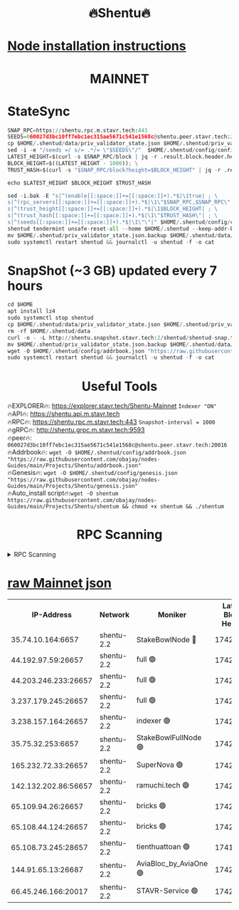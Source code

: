 <h1 align="center"> 🔥Shentu🔥</h1>

[Node installation instructions](https://github.com/obajay/nodes-Guides/tree/main/Projects/Shentu)
=
<h1 align="center"> MAINNET</h1>

# StateSync
```python
SNAP_RPC=https://shentu.rpc.m.stavr.tech:443
SEEDS=060027d3bc10ff7ebc1ec315ae5671c541e1568c@shentu.peer.stavr.tech:20016
cp $HOME/.shentud/data/priv_validator_state.json $HOME/.shentud/priv_validator_state.json.backup
sed -i -e "/seeds =/ s/= .*/= \"$SEEDS\"/"  $HOME/.shentud/config/config.toml
LATEST_HEIGHT=$(curl -s $SNAP_RPC/block | jq -r .result.block.header.height); \
BLOCK_HEIGHT=$((LATEST_HEIGHT - 1000)); \
TRUST_HASH=$(curl -s "$SNAP_RPC/block?height=$BLOCK_HEIGHT" | jq -r .result.block_id.hash)

echo $LATEST_HEIGHT $BLOCK_HEIGHT $TRUST_HASH

sed -i.bak -E "s|^(enable[[:space:]]+=[[:space:]]+).*$|\1true| ; \
s|^(rpc_servers[[:space:]]+=[[:space:]]+).*$|\1\"$SNAP_RPC,$SNAP_RPC\"| ; \
s|^(trust_height[[:space:]]+=[[:space:]]+).*$|\1$BLOCK_HEIGHT| ; \
s|^(trust_hash[[:space:]]+=[[:space:]]+).*$|\1\"$TRUST_HASH\"| ; \
s|^(seeds[[:space:]]+=[[:space:]]+).*$|\1\"\"|" $HOME/.shentud/config/config.toml
shentud tendermint unsafe-reset-all --home $HOME/.shentud --keep-addr-book
mv $HOME/.shentud/priv_validator_state.json.backup $HOME/.shentud/data/priv_validator_state.json
sudo systemctl restart shentud && journalctl -u shentud -f -o cat
```
# SnapShot (~3 GB) updated every 7 hours
```python
cd $HOME
apt install lz4
sudo systemctl stop shentud
cp $HOME/.shentud/data/priv_validator_state.json $HOME/.shentud/priv_validator_state.json.backup
rm -rf $HOME/.shentud/data
curl -o - -L http://shentu.snapshot.stavr.tech:2/shentud/shentud-snap.tar.lz4 | lz4 -c -d - | tar -x -C $HOME/.shentud --strip-components 2
mv $HOME/.shentud/priv_validator_state.json.backup $HOME/.shentud/data/priv_validator_state.json
wget -O $HOME/.shentud/config/addrbook.json "https://raw.githubusercontent.com/obajay/nodes-Guides/main/Projects/Shentu/addrbook.json"
sudo systemctl restart shentud && journalctl -u shentud -f -o cat
```

 <h1 align="center"> Useful Tools</h1>

🔥EXPLORER🔥:     https://explorer.stavr.tech/Shentu-Mainnet        `Indexer "ON"` \
🔥API🔥:          https://shentu.api.m.stavr.tech \
🔥RPC🔥:          https://shentu.rpc.m.stavr.tech:443              `Snapshot-interval = 1000` \
🔥gRPC🔥:         http://shentu.grpc.m.stavr.tech:9593 \
🔥peer🔥:         `060027d3bc10ff7ebc1ec315ae5671c541e1568c@shentu.peer.stavr.tech:20016` \
🔥Addrbook🔥:  `wget -O $HOME/.shentud/config/addrbook.json "https://raw.githubusercontent.com/obajay/nodes-Guides/main/Projects/Shentu/addrbook.json"` \
🔥Genesis🔥:  `wget -O $HOME/.shentud/config/genesis.json "https://raw.githubusercontent.com/obajay/nodes-Guides/main/Projects/Shentu/genesis.json"` \
🔥Auto_install script🔥:`wget -O shentum https://raw.githubusercontent.com/obajay/nodes-Guides/main/Projects/Shentu/shentum && chmod +x shentum && ./shentum`

<h1 align="center"> RPC Scanning</h1>

<details>
<summary>RPC Scanning</summary>

<h2 align="center"> We scan nodes in real time every 4 hours. And we provide the final result of RPC endpoints.
We cannot influence the operation of these nodes in any way. </h2>


```python
If Voting Power is higher than 0 --> then the Node is a validator of the network and may be subject to attack and be a potential threat to the chain.
```
```python
We marked such validators with a red symbol
```

</details>

[raw Mainnet json](https://rpc-check.shentum.stavr.tech/shentum/rpc-shentum-result.json)
=


<table><tr><th>IP-Address</th><th>Network</th><th>Moniker</th><th>Latest Block Height</th><th>Earliest Block Height</th><th>Catching Up</th><th>Tx Index</th><th>Voting Power</th><th>Scan Time</th></tr><tr><td>35.74.10.164:6657</td><td>shentu-2.2</td><td>StakeBowlNode 🔴</td><td>17429102</td><td>8308501</td><td>False</td><td>on</td><td>50178</td><td>2024-02-29T11:30:12.969128330UTC</td></tr><tr><td>44.192.97.59:26657</td><td>shentu-2.2</td><td>full 🟢</td><td>17429102</td><td>9786901</td><td>False</td><td>on</td><td>0</td><td>2024-02-29T11:30:11.644536876UTC</td></tr><tr><td>44.203.246.233:26657</td><td>shentu-2.2</td><td>full 🟢</td><td>17429090</td><td>9786901</td><td>False</td><td>on</td><td>0</td><td>2024-02-29T11:30:21.702856560UTC</td></tr><tr><td>3.237.179.245:26657</td><td>shentu-2.2</td><td>full 🟢</td><td>17429105</td><td>9786901</td><td>False</td><td>on</td><td>0</td><td>2024-02-29T11:30:30.477938502UTC</td></tr><tr><td>3.238.157.164:26657</td><td>shentu-2.2</td><td>indexer 🟢</td><td>17429108</td><td>9786901</td><td>False</td><td>on</td><td>0</td><td>2024-02-29T11:30:43.761425570UTC</td></tr><tr><td>35.75.32.253:6657</td><td>shentu-2.2</td><td>StakeBowlFullNode 🟢</td><td>17429111</td><td>10470762</td><td>False</td><td>on</td><td>0</td><td>2024-02-29T11:31:05.795451995UTC</td></tr><tr><td>165.232.72.33:26657</td><td>shentu-2.2</td><td>SuperNova 🟢</td><td>17429111</td><td>15936001</td><td>False</td><td>on</td><td>0</td><td>2024-02-29T11:31:04.470759271UTC</td></tr><tr><td>142.132.202.86:56657</td><td>shentu-2.2</td><td>ramuchi.tech 🟢</td><td>17429117</td><td>16196001</td><td>False</td><td>on</td><td>0</td><td>2024-02-29T11:31:37.355607147UTC</td></tr><tr><td>65.109.94.26:26657</td><td>shentu-2.2</td><td>bricks 🟢</td><td>17429118</td><td>16401001</td><td>False</td><td>on</td><td>0</td><td>2024-02-29T11:31:44.310743474UTC</td></tr><tr><td>65.108.44.124:26657</td><td>shentu-2.2</td><td>bricks 🟢</td><td>17429118</td><td>16401001</td><td>False</td><td>on</td><td>0</td><td>2024-02-29T11:31:46.655130744UTC</td></tr><tr><td>65.108.73.245:28657</td><td>shentu-2.2</td><td>tienthuattoan 🟢</td><td>17415110</td><td>17399930</td><td>False</td><td>on</td><td>0</td><td>2024-02-29T11:31:14.674599023UTC</td></tr><tr><td>144.91.65.13:26687</td><td>shentu-2.2</td><td>AviaBloc_by_AviaOne 🟢</td><td>17429113</td><td>17420159</td><td>False</td><td>off</td><td>0</td><td>2024-02-29T11:31:14.332959162UTC</td></tr><tr><td>66.45.246.166:20017</td><td>shentu-2.2</td><td>STAVR-Service 🟢</td><td>17429118</td><td>17425501</td><td>False</td><td>on</td><td>0</td><td>2024-02-29T11:31:43.999467439UTC</td></tr></table>
